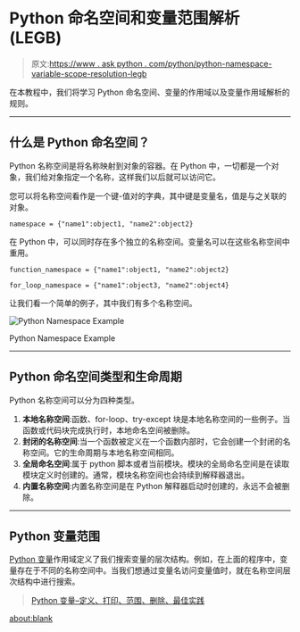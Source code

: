 # Python 命名空间和变量范围解析(LEGB)

> 原文:[https://www . ask python . com/python/python-namespace-variable-scope-resolution-legb](https://www.askpython.com/python/python-namespace-variable-scope-resolution-legb)

在本教程中，我们将学习 Python 命名空间、变量的作用域以及变量作用域解析的规则。

* * *

## 什么是 Python 命名空间？

Python 名称空间是将名称映射到对象的容器。在 Python 中，一切都是一个对象，我们给对象指定一个名称，这样我们以后就可以访问它。

您可以将名称空间看作是一个键-值对的字典，其中键是变量名，值是与之关联的对象。

```
namespace = {"name1":object1, "name2":object2}

```

在 Python 中，可以同时存在多个独立的名称空间。变量名可以在这些名称空间中重用。

```
function_namespace = {"name1":object1, "name2":object2}

for_loop_namespace = {"name1":object3, "name2":object4}

```

让我们看一个简单的例子，其中我们有多个名称空间。

![Python Namespace Example](../Images/67be71732c863b9f9276b10116688ce7.png)

Python Namespace Example

* * *

## Python 命名空间类型和生命周期

Python 名称空间可以分为四种类型。

1.  **本地名称空间**:函数、for-loop、try-except 块是本地名称空间的一些例子。当函数或代码块完成执行时，本地命名空间被删除。
2.  **封闭的名称空间**:当一个函数被定义在一个函数内部时，它会创建一个封闭的名称空间。它的生命周期与本地名称空间相同。
3.  **全局命名空间**:属于 python 脚本或者当前模块。模块的全局命名空间是在读取模块定义时创建的。通常，模块名称空间也会持续到解释器退出。
4.  **内置名称空间**:内置名称空间是在 Python 解释器启动时创建的，永远不会被删除。

* * *

## Python 变量范围

[Python 变量](https://www.askpython.com/python/python-variables)作用域定义了我们搜索变量的层次结构。例如，在上面的程序中，变量存在于不同的名称空间中。当我们想通过变量名访问变量值时，就在名称空间层次结构中进行搜索。

> [Python 变量–定义、打印、范围、删除、最佳实践](https://www.askpython.com/python/python-variables)

<about:blank>